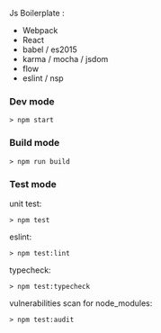 Js Boilerplate :

- Webpack
- React
- babel / es2015
- karma / mocha / jsdom
- flow
- eslint / nsp


### Dev mode

    > npm start

### Build mode

    > npm run build

### Test mode

unit test:

    > npm test

eslint:

    > npm test:lint

typecheck:

    > npm test:typecheck

vulnerabilities scan for node_modules:

    > npm test:audit
